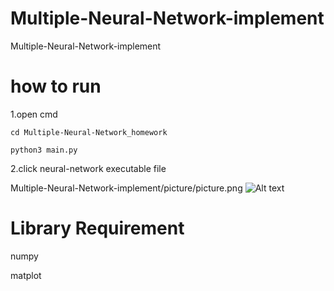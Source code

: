 # Multiple-Neural-Network-implement
Multiple-Neural-Network-implement

# how to run 
1.open cmd
```
cd Multiple-Neural-Network_homework
```
```
python3 main.py
```
2.click neural-network executable file

Multiple-Neural-Network-implement/picture/picture.png
![Alt text](Multiple-Neural-Network-implement/picture/picture.png?raw=true "Title")

# Library Requirement

numpy

matplot
